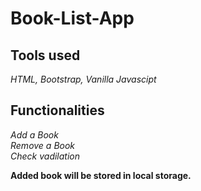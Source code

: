 # Book-List-App

## Tools used
*HTML, Bootstrap, Vanilla Javascipt*

## Functionalities
*Add a Book </br>
Remove a Book </br>
Check vadilation </br>*

**Added book will be stored in local storage.**
